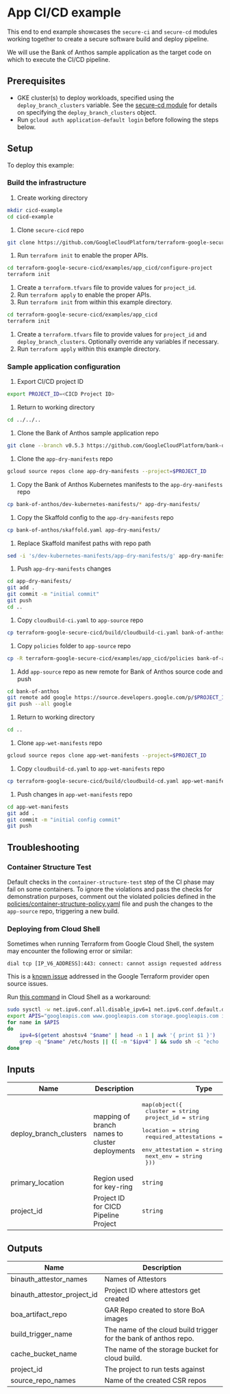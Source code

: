 # App CI/CD example

This end to end example showcases the `secure-ci` and `secure-cd` modules working together to create a secure software build and deploy pipeline.

We will use the Bank of Anthos sample application as the target code on which to execute the CI/CD pipeline.

## Prerequisites
* GKE cluster(s) to deploy workloads, specified using the `deploy_branch_clusters` variable. See the [secure-cd module](https://github.com/GoogleCloudPlatform/terraform-google-secure-cicd/tree/main/modules/secure-cd) for details on specifying the `deploy_branch_clusters` object.
* Run `gcloud auth application-default login` before following the steps below.

## Setup

To deploy this example:

### Build the infrastructure

1. Create working directory
```sh
mkdir cicd-example
cd cicd-example
```
1. Clone `secure-cicd` repo
```sh
git clone https://github.com/GoogleCloudPlatform/terraform-google-secure-cicd.git
```
1. Run `terraform init` to enable the proper APIs.
```sh
cd terraform-google-secure-cicd/examples/app_cicd/configure-project
terraform init
```
1. Create a `terraform.tfvars` file to provide values for `project_id`.
1. Run `terraform apply` to enable the proper APIs.
1. Run `terraform init` from within this example directory.
```sh
cd terraform-google-secure-cicd/examples/app_cicd
terraform init
```
1. Create a `terraform.tfvars` file to provide values for `project_id` and `deploy_branch_clusters`. Optionally override any variables if necessary.
1. Run `terraform apply` within this example directory.

### Sample application configuration
1. Export CI/CD project ID
```sh
export PROJECT_ID=<CICD Project ID>
```
1. Return to working directory
```sh
cd ../../..
```
1. Clone the Bank of Anthos sample application repo
```sh
git clone --branch v0.5.3 https://github.com/GoogleCloudPlatform/bank-of-anthos.git
```
1. Clone the `app-dry-manifests` repo
```sh
gcloud source repos clone app-dry-manifests --project=$PROJECT_ID
```
1. Copy the Bank of Anthos Kubernetes manifests to the `app-dry-manifests` repo
```sh
cp bank-of-anthos/dev-kubernetes-manifests/* app-dry-manifests/
```
1. Copy the Skaffold config to the `app-dry-manifests` repo
```sh
cp bank-of-anthos/skaffold.yaml app-dry-manifests/
```
1. Replace Skaffold manifest paths with repo path
```sh
sed -i 's/dev-kubernetes-manifests/app-dry-manifests/g' app-dry-manifests/skaffold.yaml
```
1. Push `app-dry-manifests` changes
```sh
cd app-dry-manifests/
git add .
git commit -m "initial commit"
git push
cd ..
```

1. Copy `cloudbuild-ci.yaml` to `app-source` repo
```sh
cp terraform-google-secure-cicd/build/cloudbuild-ci.yaml bank-of-anthos/
```
1. Copy `policies` folder to `app-source` repo
```sh
cp -R terraform-google-secure-cicd/examples/app_cicd/policies bank-of-anthos/policies
```

1. Add `app-source` repo as new remote for Bank of Anthos source code and push
```sh
cd bank-of-anthos
git remote add google https://source.developers.google.com/p/$PROJECT_ID/r/app-source
git push --all google
```
1. Return to working directory
```sh
cd ..
```
1. Clone `app-wet-manifests` repo
```sh
gcloud source repos clone app-wet-manifests --project=$PROJECT_ID
```

1. Copy `cloudbuild-cd.yaml` to `app-wet-manifests` repo
```sh
cp terraform-google-secure-cicd/build/cloudbuild-cd.yaml app-wet-manifests/
```
1. Push changes in `app-wet-manifests` repo
```sh
cd app-wet-manifests
git add .
git commit -m "initial config commit"
git push
```
## Troubleshooting
### Container Structure Test
Default checks in the `container-structure-test` step of the CI phase may fail on some containers. To ignore the violations and pass the checks for demonstration purposes, comment out the violated policies defined in the [policies/container-structure-policy.yaml](https://github.com/GoogleCloudPlatform/terraform-google-secure-cicd/blob/main/examples/app_cicd/policies/container-structure-policy.yaml) file and push the changes to the `app-source` repo, triggering a new build.

### Deploying from Cloud Shell
Sometimes when running Terraform from Google Cloud Shell, the system may encounter the following error or similar:
```
dial tcp [IP_V6_ADDRESS]:443: connect: cannot assign requested address
```
This is a [known issue](https://github.com/hashicorp/terraform-provider-google/issues/6782) addressed in the Google Terraform provider open source issues.

Run [this command](https://github.com/hashicorp/terraform-provider-google/issues/6782#issuecomment-874574409) in Cloud Shell as a workaround:
```sh
sudo sysctl -w net.ipv6.conf.all.disable_ipv6=1 net.ipv6.conf.default.disable_ipv6=1 net.ipv6.conf.lo.disable_ipv6=1 > /dev/null
export APIS="googleapis.com www.googleapis.com storage.googleapis.com iam.googleapis.com container.googleapis.com cloudresourcemanager.googleapis.com"
for name in $APIS
do
    ipv4=$(getent ahostsv4 "$name" | head -n 1 | awk '{ print $1 }')
    grep -q "$name" /etc/hosts || ([ -n "$ipv4" ] && sudo sh -c "echo '$ipv4 $name' >> /etc/hosts")
done
```

<!-- BEGINNING OF PRE-COMMIT-TERRAFORM DOCS HOOK -->
## Inputs

| Name | Description | Type | Default | Required |
|------|-------------|------|---------|:--------:|
| deploy\_branch\_clusters | mapping of branch names to cluster deployments | <pre>map(object({<br>    cluster               = string<br>    project_id            = string<br>    location              = string<br>    required_attestations = list(string)<br>    env_attestation       = string<br>    next_env              = string<br>  }))</pre> | `{}` | no |
| primary\_location | Region used for key-ring | `string` | `"us-central1"` | no |
| project\_id | Project ID for CICD Pipeline Project | `string` | n/a | yes |

## Outputs

| Name | Description |
|------|-------------|
| binauth\_attestor\_names | Names of Attestors |
| binauth\_attestor\_project\_id | Project ID where attestors get created |
| boa\_artifact\_repo | GAR Repo created to store BoA images |
| build\_trigger\_name | The name of the cloud build trigger for the bank of anthos repo. |
| cache\_bucket\_name | The name of the storage bucket for cloud build. |
| project\_id | The project to run tests against |
| source\_repo\_names | Name of the created CSR repos |

<!-- END OF PRE-COMMIT-TERRAFORM DOCS HOOK -->
